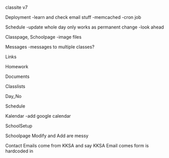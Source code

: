 classite v7

Deployment
    -learn and check email stuff
    -memcached
    -cron job

Schedule 
    -update whole day only works as permanent change
	-look ahead

Classpage, Schoolpage
	-image files

Messages
    -messages to multiple classes?

Links

Homework
    
Documents


Classlists

    
Day_No


Schedule

Kalendar
	-add google calendar

SchoolSetup

    
Schoolpage
    Modify and Add are messy

Contact
    Emails come from KKSA and say KKSA
    Email comes form is hardcoded in



    
